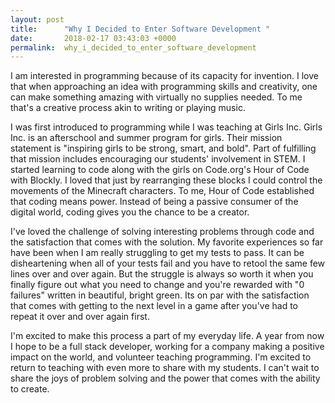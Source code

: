 ```yaml
---
layout: post
title:      "Why I Decided to Enter Software Development "
date:       2018-02-17 03:43:03 +0000
permalink:  why_i_decided_to_enter_software_development
---
```



I am interested in programming because of its capacity for invention. I love that when approaching an idea with programming skills and creativity, one can make something amazing with virtually no supplies needed. To me that's a creative process akin to writing or playing music. 

I was first introduced to programming while I was teaching at Girls Inc. Girls Inc. is an afterschool and summer program for girls. Their mission statement is "inspiring girls to be strong, smart, and bold". Part of fulfilling that mission includes encouraging our students' involvement in STEM. I started learning to code along with the girls on Code.org's Hour of Code with Blockly. I loved that just by rearranging these blocks I could control the movements of the Minecraft characters. To me, Hour of Code established that coding means power. Instead of being a passive consumer of the digital world, coding gives you the chance to be a creator. 

I've loved the challenge of solving interesting problems through code and the satisfaction that comes with the solution. My favorite experiences so far have been when I am really struggling to get my tests to pass. It can be disheartening when all of your tests fail and you have to retool the same few lines over and over again. But the struggle is always so worth it when you finally figure out what you need to change and you're rewarded with "0 failures" written in beautiful, bright green. Its on par with the satisfaction that comes with getting to the next level in a game after you've had to repeat it over and over again first.

I'm excited to make this process a part of my everyday life. A year from now I hope to be a full stack developer, working for a company making a positive impact on the world, and volunteer teaching programming. I'm excited to return to teaching with even more to share with my students. I can't wait to share the joys of problem solving and the power that comes with the ability to create.


